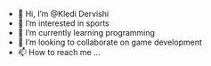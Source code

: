 - 👋 Hi, I’m @Kledi Dervishi 
- 👀 I’m interested in sports
- 🌱 I’m currently learning programming
- 💞️ I’m looking to collaborate on game development
- 📫 How to reach me ...

<!---
Kledi23456y/Kledi23456y is a ✨ special ✨ repository because its `README.md` (this file) appears on your GitHub profile.
You can click the Preview link to take a look at your changes.
--->
